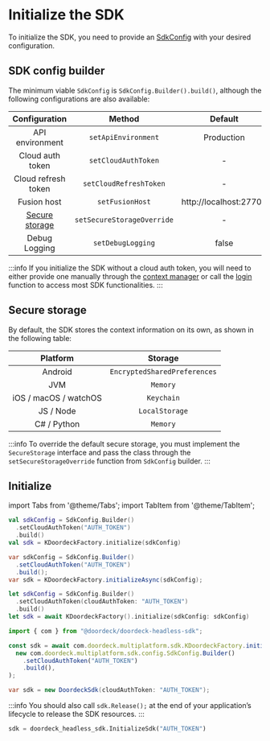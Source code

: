 # Initialize the SDK

To initialize the SDK, you need to provide an [SdkConfig](#sdk-config-builder) with your desired configuration.

## SDK config builder

The minimum viable `SdkConfig` is `SdkConfig.Builder().build()`, although the following configurations are also available:

|           Configuration           |           Method            |        Default         |
|:---------------------------------:|:---------------------------:|:----------------------:|
|          API environment          |     `setApiEnvironment`     |       Production       |
|         Cloud auth token          |     `setCloudAuthToken`     |           -            |
|        Cloud refresh token        |   `setCloudRefreshToken`    |           -            |
|            Fusion host            |       `setFusionHost`       | http://localhost:27700 |
| [Secure storage](#secure-storage) | `setSecureStorageOverride`  |           -            |
|           Debug Logging           |      `setDebugLogging`      |         false          |

:::info
If you initialize the SDK without a cloud auth token, you will need to either provide one manually through the [context manager](context-manager.md#set-cloud-auth-token) or call the [login](accountless.md#login) function to access most SDK functionalities.
:::

## Secure storage

By default, the SDK stores the context information on its own, as shown in the following table:

|       Platform        |            Storage             |
|:---------------------:|:------------------------------:|
|        Android        |  `EncryptedSharedPreferences`  |
|          JVM          |            `Memory`            |
| iOS / macOS / watchOS |           `Keychain`           |
|       JS / Node       |         `LocalStorage`         |
|      C# / Python      |            `Memory`            |

:::info
To override the default secure storage, you must implement the `SecureStorage` interface and pass the class through the `setSecureStorageOverride` function from `SdkConfig` builder.
:::

## Initialize

import Tabs from '@theme/Tabs';
import TabItem from '@theme/TabItem';

<Tabs groupId="programming-language">
<TabItem value="kotlin" label="Kotlin">

```kotlin showLineNumbers
val sdkConfig = SdkConfig.Builder()
  .setCloudAuthToken("AUTH_TOKEN")
  .build()
val sdk = KDoordeckFactory.initialize(sdkConfig)
```

</TabItem>
<TabItem value="java" label="Java">

```java showLineNumbers
var sdkConfig = SdkConfig.Builder()
  .setCloudAuthToken("AUTH_TOKEN")
  .build(); 
var sdk = KDoordeckFactory.initializeAsync(sdkConfig);
```

</TabItem>
<TabItem value="swift" label="Swift">

```swift showLineNumbers
let sdkConfig = SdkConfig.Builder()
  .setCloudAuthToken(cloudAuthToken: "AUTH_TOKEN")
  .build()
let sdk = await KDoordeckFactory().initialize(sdkConfig: sdkConfig)
```

</TabItem>
<TabItem value="js" label="JavaScript">

```javascript showLineNumbers
import { com } from "@doordeck/doordeck-headless-sdk";

const sdk = await com.doordeck.multiplatform.sdk.KDoordeckFactory.initialize(
  new com.doordeck.multiplatform.sdk.config.SdkConfig.Builder()
    .setCloudAuthToken("AUTH_TOKEN")
    .build(),
);
```

</TabItem>
<TabItem value="csharp" label="C#">

```csharp showLineNumbers
var sdk = new DoordeckSdk(cloudAuthToken: "AUTH_TOKEN");
```

:::info
You should also call `sdk.Release();` at the end of your application’s lifecycle to release the SDK resources.
:::

</TabItem>
<TabItem value="python" label="Python">

```python showLineNumbers
sdk = doordeck_headless_sdk.InitializeSdk("AUTH_TOKEN")
```

</TabItem>
</Tabs>

